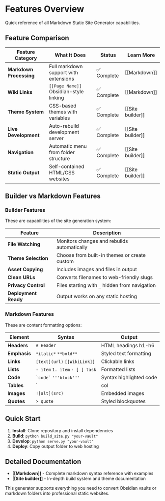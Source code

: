# Features Overview

Quick reference of all Markdown Static Site Generator capabilities.

## Feature Comparison

| Feature Category | What It Does | Status | Learn More |
|------------------|--------------|--------|------------|
| **Markdown Processing** | Full markdown support with extensions | ✅ Complete | [[Markdown]] |
| **Wiki Links** | `[[Page Name]]` Obsidian-style linking | ✅ Complete | [[Markdown]] |
| **Theme System** | CSS-based themes with variables | ✅ Complete | [[Site builder]] |
| **Live Development** | Auto-rebuild development server | ✅ Complete | [[Site builder]] |
| **Navigation** | Automatic menu from folder structure | ✅ Complete | [[Site builder]] |
| **Static Output** | Self-contained HTML/CSS websites | ✅ Complete | [[Site builder]] |

## Builder vs Markdown Features

### Builder Features
These are capabilities of the site generation system:

| Feature | Description |
|---------|-------------|
| **File Watching** | Monitors changes and rebuilds automatically |
| **Theme Selection** | Choose from built-in themes or create custom |
| **Asset Copying** | Includes images and files in output |
| **Clean URLs** | Converts filenames to web-friendly slugs |
| **Privacy Control** | Files starting with `_` hidden from navigation |
| **Deployment Ready** | Output works on any static hosting |

### Markdown Features  
These are content formatting options:

| Element | Syntax | Output |
|---------|--------|--------|
| **Headers** | `# Header` | HTML headings h1-h6 |
| **Emphasis** | `*italic*` `**bold**` | Styled text formatting |
| **Links** | `[text](url)` `[[WikiLink]]` | Clickable links |
| **Lists** | `- item` `1. item` `- [ ] task` | Formatted lists |
| **Code** | `` `code` `` `'''block'''` | Syntax highlighted code |
| **Tables** | `| col | col |` | HTML tables with styling |
| **Images** | `![alt](src)` | Embedded images |
| **Quotes** | `> quote` | Styled blockquotes |

## Quick Start

1. **Install**: Clone repository and install dependencies
2. **Build**: `python build_site.py "your-vault"`  
3. **Develop**: `python serve.py "your-vault"`
4. **Deploy**: Copy output folder to web hosting

## Detailed Documentation

- **[[Markdown]]** - Complete markdown syntax reference with examples
- **[[Site builder]]** - In-depth build system and theme documentation  

This generator supports everything you need to convert Obsidian vaults or markdown folders into professional static websites.